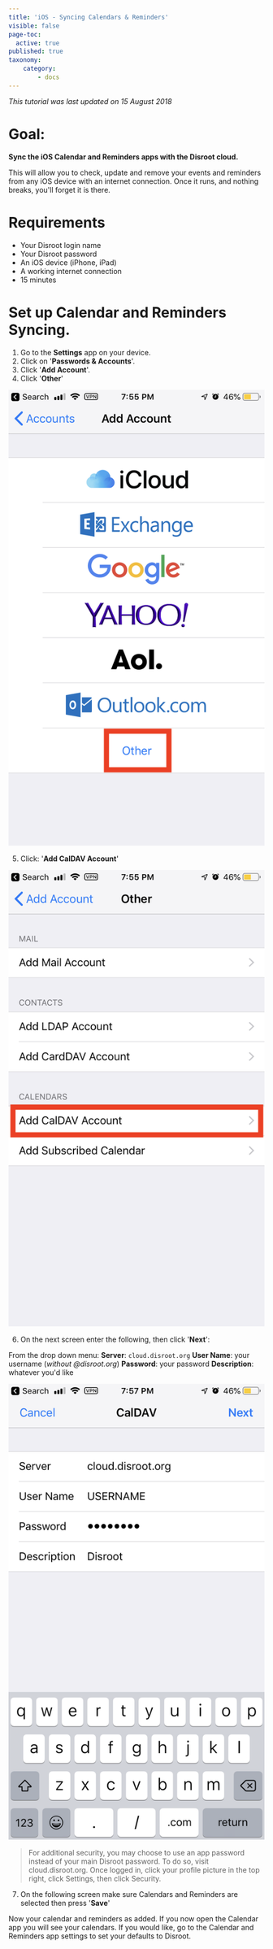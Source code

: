 ```yaml
---
title: 'iOS - Syncing Calendars & Reminders'
visible: false
page-toc:
  active: true
published: true
taxonomy:
    category:
        - docs
---
```


_This tutorial was last updated on 15 August 2018_

# Goal:
**Sync the iOS Calendar and Reminders apps with the Disroot cloud.**

This will allow you to check, update and remove your events and reminders from any iOS device with an internet connection. Once it runs, and nothing breaks, you'll forget it is there.

# Requirements

* Your Disroot login name
* Your Disroot password
* An iOS device (iPhone, iPad)
* A working internet connection
* 15 minutes

# Set up Calendar and Reminders Syncing.

1. Go to the  **Settings** app on your device.
2. Click on '**Passwords & Accounts**'.
3. Click '**Add Account**'.
4. Click '**Other**'

![](en/ios_calendar1.png)

5. Click: '**Add CalDAV Account**'

![](en/ios_calendar2.png)

6. On the next screen enter the following, then click '**Next**':

From the drop down menu:
**Server**: `cloud.disroot.org`
**User Name**: your username  (_without @disroot.org_)
**Password**: your password
**Description**: whatever you'd like

![](en/ios_calendar3.png)

>For additional security, you may choose to use an app password instead of your main Disroot password. To do so, visit cloud.disroot.org.
>Once logged in, click your profile picture in the top right, click Settings, then click Security.

7. On the following screen make sure Calendars and Reminders are selected then press '**Save**'

Now your calendar and reminders as added. If you now open the Calendar app you will see your calendars. If you would like, go to the Calendar and Reminders app settings to set your defaults to Disroot.
